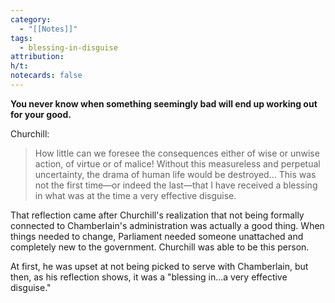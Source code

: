 ```yaml
---
category:
  - "[[Notes]]"
tags:
  - blessing-in-disguise
attribution: 
h/t: 
notecards: false
---
```

**You never know when something seemingly bad will end up working out for your good.**

Churchill:

> How little can we foresee the consequences either of wise or unwise action, of virtue or of malice! Without this measureless and perpetual uncertainty, the drama of human life would be destroyed... This was not the first time—or indeed the last—that I have received a blessing in what was at the time a very effective disguise.

That reflection came after Churchill's realization that not being formally connected to Chamberlain's administration was actually a good thing. When things needed to change, Parliament needed someone unattached and completely new to the government. Churchill was able to be this person.

At first, he was upset at not being picked to serve with Chamberlain, but then, as his reflection shows, it was a "blessing in...a very effective disguise."